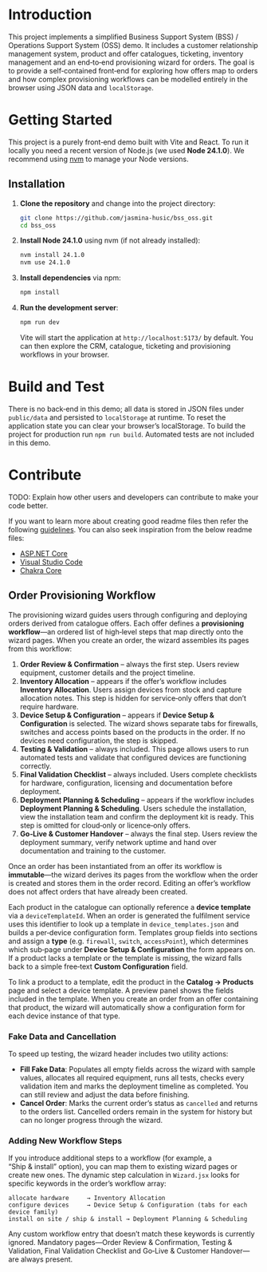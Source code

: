 # Introduction

This project implements a simplified Business Support System (BSS) / Operations Support System (OSS) demo.  It includes a customer relationship management system, product and offer catalogues, ticketing, inventory management and an end‑to‑end provisioning wizard for orders.  The goal is to provide a self‑contained front‑end for exploring how offers map to orders and how complex provisioning workflows can be modelled entirely in the browser using JSON data and `localStorage`.

# Getting Started

This project is a purely front‑end demo built with Vite and React.  To run it locally you need a recent version of Node.js (we used **Node 24.1.0**).  We recommend using [nvm](https://github.com/nvm-sh/nvm) to manage your Node versions.

## Installation

1. **Clone the repository** and change into the project directory:

   ```bash
   git clone https://github.com/jasmina-husic/bss_oss.git
   cd bss_oss
   ```

2. **Install Node 24.1.0** using nvm (if not already installed):

   ```bash
   nvm install 24.1.0
   nvm use 24.1.0
   ```

3. **Install dependencies** via npm:

   ```bash
   npm install
   ```

4. **Run the development server**:

   ```bash
   npm run dev
   ```

   Vite will start the application at `http://localhost:5173/` by default.  You can then explore the CRM, catalogue, ticketing and provisioning workflows in your browser.

# Build and Test

There is no back‑end in this demo; all data is stored in JSON files under `public/data` and persisted to `localStorage` at runtime.  To reset the application state you can clear your browser’s localStorage.  To build the project for production run `npm run build`.  Automated tests are not included in this demo.

# Contribute
TODO: Explain how other users and developers can contribute to make your code better. 

If you want to learn more about creating good readme files then refer the following [guidelines](https://docs.microsoft.com/en-us/azure/devops/repos/git/create-a-readme?view=azure-devops). You can also seek inspiration from the below readme files:
- [ASP.NET Core](https://github.com/aspnet/Home)
- [Visual Studio Code](https://github.com/Microsoft/vscode)
- [Chakra Core](https://github.com/Microsoft/ChakraCore)

## Order Provisioning Workflow

The provisioning wizard guides users through configuring and deploying orders derived from catalogue offers.  Each offer defines a **provisioning workflow**—an ordered list of high‑level steps that map directly onto the wizard pages.  When you create an order, the wizard assembles its pages from this workflow:

1. **Order Review & Confirmation** – always the first step.  Users review equipment, customer details and the project timeline.
2. **Inventory Allocation** – appears if the offer’s workflow includes **Inventory Allocation**.  Users assign devices from stock and capture allocation notes.  This step is hidden for service‑only offers that don’t require hardware.
3. **Device Setup & Configuration** – appears if **Device Setup & Configuration** is selected.  The wizard shows separate tabs for firewalls, switches and access points based on the products in the order.  If no devices need configuration, the step is skipped.
4. **Testing & Validation** – always included.  This page allows users to run automated tests and validate that configured devices are functioning correctly.
5. **Final Validation Checklist** – always included.  Users complete checklists for hardware, configuration, licensing and documentation before deployment.
6. **Deployment Planning & Scheduling** – appears if the workflow includes **Deployment Planning & Scheduling**.  Users schedule the installation, view the installation team and confirm the deployment kit is ready.  This step is omitted for cloud‑only or licence‑only offers.
7. **Go‑Live & Customer Handover** – always the final step.  Users review the deployment summary, verify network uptime and hand over documentation and training to the customer.

Once an order has been instantiated from an offer its workflow is **immutable**—the wizard derives its pages from the workflow when the order is created and stores them in the order record.  Editing an offer’s workflow does not affect orders that have already been created.

Each product in the catalogue can optionally reference a **device template** via a `deviceTemplateId`.  When an order is generated the fulfilment service uses this identifier to look up a template in `device_templates.json` and builds a per‑device configuration form.  Templates group fields into sections and assign a **type** (e.g. `firewall`, `switch`, `accessPoint`), which determines which sub‑page under **Device Setup & Configuration** the form appears on.  If a product lacks a template or the template is missing, the wizard falls back to a simple free‑text **Custom Configuration** field.

To link a product to a template, edit the product in the **Catalog → Products** page and select a device template.  A preview panel shows the fields included in the template.  When you create an order from an offer containing that product, the wizard will automatically show a configuration form for each device instance of that type.

### Fake Data and Cancellation

To speed up testing, the wizard header includes two utility actions:

- **Fill Fake Data**: Populates all empty fields across the wizard with sample values, allocates all required equipment, runs all tests, checks every validation item and marks the deployment timeline as completed.  You can still review and adjust the data before finishing.
- **Cancel Order**: Marks the current order’s status as `cancelled` and returns to the orders list.  Cancelled orders remain in the system for history but can no longer progress through the wizard.

### Adding New Workflow Steps

If you introduce additional steps to a workflow (for example, a “Ship & install” option), you can map them to existing wizard pages or create new ones.  The dynamic step calculation in `Wizard.jsx` looks for specific keywords in the order’s workflow array:

```
allocate hardware     → Inventory Allocation
configure devices     → Device Setup & Configuration (tabs for each device family)
install on site / ship & install → Deployment Planning & Scheduling
```

Any custom workflow entry that doesn’t match these keywords is currently ignored.  Mandatory pages—Order Review & Confirmation, Testing & Validation, Final Validation Checklist and Go‑Live & Customer Handover—are always present.
